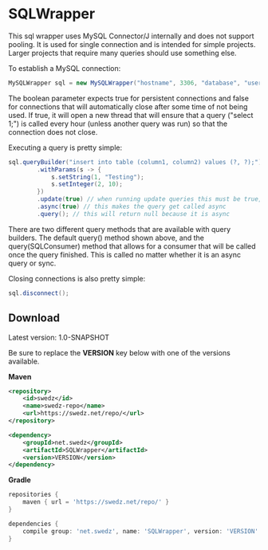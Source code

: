 # SQLWrapper

This sql wrapper uses MySQL Connector/J internally and does not support pooling. It is used for single connection and is intended for simple projects. Larger projects that require many queries should use something else.

To establish a MySQL connection:
```java
MySQLWrapper sql = new MySQLWrapper("hostname", 3306, "database", "username", "password", true).connect();
```
The boolean parameter expects true for persistent connections and false for connections that will automatically close after some time of not being used. If true, it will open a new thread that will ensure that a query ("select 1;") is called every hour (unless another query was run) so that the connection does not close.

Executing a query is pretty simple:
```java
sql.queryBuilder("insert into table (column1, column2) values (?, ?);")
        .withParams(s -> {
            s.setString(1, "Testing");
            s.setInteger(2, 10);
        })
        .update(true) // when running update queries this must be true, but for queries like SELECT it will expect false
        .async(true) // this makes the query get called async
        .query(); // this will return null because it is async
```
There are two different query methods that are available with query builders. The default query() method shown above, and the query(SQLConsumer) method that allows for a consumer that will be called once the query finished. This is called no matter whether it is an async query or sync.

Closing connections is also pretty simple:
```java
sql.disconnect();
```

## Download

Latest version: 1.0-SNAPSHOT

Be sure to replace the **VERSION** key below with one of the versions available.

**Maven**

```xml
<repository>
    <id>swedz</id>
    <name>swedz-repo</name>
    <url>https://swedz.net/repo/</url>
</repository>
```

```xml
<dependency>
    <groupId>net.swedz</groupId>
    <artifactId>SQLWrapper</artifactId>
    <version>VERSION</version>
</dependency>
```

**Gradle**

```groovy
repositories {
    maven { url = 'https://swedz.net/repo/' }
}
```

```groovy
dependencies {
    compile group: 'net.swedz', name: 'SQLWrapper', version: 'VERSION'
}
```